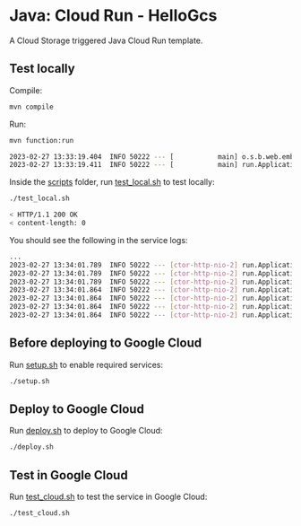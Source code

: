 # Java: Cloud Run - HelloGcs

 A Cloud Storage triggered Java Cloud Run template.

## Test locally

Compile:

```sh
mvn compile
```

Run:

```sh
mvn function:run

2023-02-27 13:33:19.404  INFO 50222 --- [           main] o.s.b.web.embedded.netty.NettyWebServer  : Netty started on port 8080
2023-02-27 13:33:19.411  INFO 50222 --- [           main] run.Application                          : Started Application in 1.172 seconds (JVM running for 1.407)
```

Inside the [scripts](scripts) folder, run [test_local.sh](scripts/test.sh) to
test locally:

```sh
./test_local.sh

< HTTP/1.1 200 OK
< content-length: 0
```

You should see the following in the service logs:

```sh
...
2023-02-27 13:34:01.789  INFO 50222 --- [ctor-http-nio-2] run.Application                          : Id: 123451234512345
2023-02-27 13:34:01.789  INFO 50222 --- [ctor-http-nio-2] run.Application                          : Source: //storage.googleapis.com/projects/_/buckets/MY-BUCKET-NAME
2023-02-27 13:34:01.789  INFO 50222 --- [ctor-http-nio-2] run.Application                          : Type: google.cloud.storage.object.v1.finalized
2023-02-27 13:34:01.864  INFO 50222 --- [ctor-http-nio-2] run.Application                          : Name: MY_FILE.txt
2023-02-27 13:34:01.864  INFO 50222 --- [ctor-http-nio-2] run.Application                          : Bucket: MY_BUCKET
2023-02-27 13:34:01.864  INFO 50222 --- [ctor-http-nio-2] run.Application                          : Size: 352
2023-02-27 13:34:01.864  INFO 50222 --- [ctor-http-nio-2] run.Application                          : Content type: text/plain
```

## Before deploying to Google Cloud

Run [setup.sh](scripts/setup.sh) to enable required services:

```sh
./setup.sh
```

## Deploy to Google Cloud

Run [deploy.sh](scripts/deploy.sh) to deploy to Google Cloud:

```sh
./deploy.sh
```

## Test in Google Cloud

Run [test_cloud.sh](scripts/test_cloud.sh) to test the service in Google Cloud:

```sh
./test_cloud.sh
```
